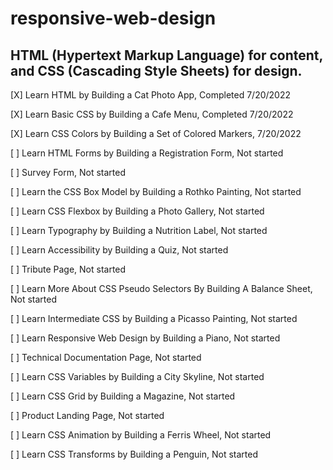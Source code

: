 # **responsive-web-design**
## HTML (Hypertext Markup Language) for content, and CSS (Cascading Style Sheets) for design.

[X] Learn HTML by Building a Cat Photo App, Completed 7/20/2022

[X] Learn Basic CSS by Building a Cafe Menu, Completed 7/20/2022

[X] Learn CSS Colors by Building a Set of Colored Markers, 7/20/2022

[ ] Learn HTML Forms by Building a Registration Form, Not started

[ ] Survey Form, Not started

[ ] Learn the CSS Box Model by Building a Rothko Painting, Not started

[ ] Learn CSS Flexbox by Building a Photo Gallery, Not started

[ ] Learn Typography by Building a Nutrition Label, Not started

[ ] Learn Accessibility by Building a Quiz, Not started

[ ] Tribute Page, Not started

[ ] Learn More About CSS Pseudo Selectors By Building A Balance Sheet, Not started

[ ] Learn Intermediate CSS by Building a Picasso Painting, Not started

[ ] Learn Responsive Web Design by Building a Piano, Not started

[ ] Technical Documentation Page, Not started

[ ] Learn CSS Variables by Building a City Skyline, Not started

[ ] Learn CSS Grid by Building a Magazine, Not started

[ ] Product Landing Page, Not started

[ ] Learn CSS Animation by Building a Ferris Wheel, Not started

[ ] Learn CSS Transforms by Building a Penguin, Not started
